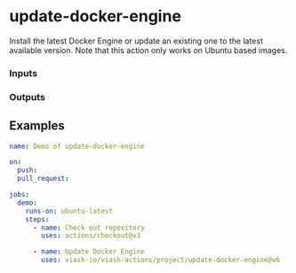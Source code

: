 

# update-docker-engine

<!--
DO NOT EDIT THIS FILE MANUALLY!
This README was generated by running `make`
-->

Install the latest Docker Engine or update an existing one to the latest
available version. Note that this action only works on Ubuntu based
images.

### Inputs

### Outputs

## Examples

``` yaml
name: Demo of update-docker-engine

on:
  push:
  pull_request:

jobs:
  demo:
    runs-on: ubuntu-latest
    steps:
      - name: Check out repository
        uses: actions/checkout@v3

      - name: Update Docker Engine
        uses: viash-io/viash-actions/project/update-docker-engine@v6
```
